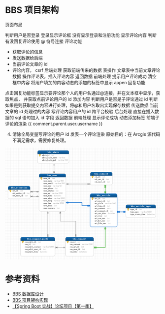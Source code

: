 # BBS 项目架构

页面布局

判断用户是否登录
登录显示评论框
没有显示登录和注册功能
显示评论内容
判断有没回复评论使用 @ 符号连接
评论功能

- 获取评论的信息
- 发送数据给后端
- 当前评论文章的 id
- 评论内容，
csrf
后端处理
获取前端传来的数据
表操作
文章表中当前文章评论数据
操作评论表，插入评论内容
返回数据
前端处理
提示用户评论成功
清空框中内容
将用户填加的内容动态的添加的标签中显示 appen
回复功能

点击回复功能标签显示要评论那个人的用户名通过@连接，并在文本框中显示，获取焦点，
并获取点前评论用户的 id
添加内容
判断用户是否是子评论通过 id 判断
如果是则获取提交内容进行处理，将@和用户名取出实现保存数据
传送数据
当前文章的 id
处理过的内容
写评论内容用户的 id
跨平台校验
后台处理
直接在插入数据的 sql 语句加入 id 字段
返回数据
前端处理
显示评论成功
动态添加标签
前端子评论的渲染 {{ comment.parent.user.username }}

4. 清除全局变量写评论的用户 id
   发表一个评论渲染
   原始目的：在 Arcgis 源代码不满足需求，需要修复处理。

![](../.vuepress/public/images/2020-10-25-22-53-12.png)



# 参考资料

- [BBS 数据库设计](https://www.cnblogs.com/randysun/p/11877429.html)
- [BBS 项目架构实现](https://www.cnblogs.com/randysun/p/11877471.html)
- [【Spring Boot 实战】论坛项目【第一季】](https://www.bilibili.com/video/BV1r4411r7au?t=23&p=37)
